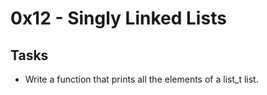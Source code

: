 # 0x12 - Singly Linked Lists

## Tasks
* Write a function that prints all the elements of a list_t list.

